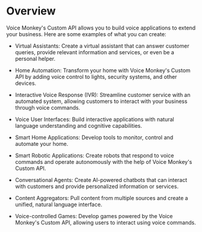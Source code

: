 # Overview

Voice Monkey's Custom API allows you to build voice applications to extend your business. Here are some examples of what you can create:

- Virtual Assistants: Create a virtual assistant that can answer customer queries, provide relevant information and services, or even be a personal helper.

- Home Automation: Transform your home with Voice Monkey's Custom API by adding voice control to lights, security systems, and other devices.

- Interactive Voice Response (IVR): Streamline customer service with an automated system, allowing customers to interact with your business through voice commands.

- Voice User Interfaces: Build interactive applications with natural language understanding and cognitive capabilities.

- Smart Home Applications: Develop tools to monitor, control and automate your home.

- Smart Robotic Applications: Create robots that respond to voice commands and operate autonomously with the help of Voice Monkey's Custom API.

- Conversational Agents: Create AI-powered chatbots that can interact with customers and provide personalized information or services.

- Content Aggregators: Pull content from multiple sources and create a unified, natural language interface.

- Voice-controlled Games: Develop games powered by the Voice Monkey's Custom API, allowing users to interact using voice commands.
